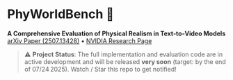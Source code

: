 # PhyWorldBench 🚀

**A Comprehensive Evaluation of Physical Realism in Text‑to‑Video Models**  
[arXiv Paper (2507.13428)](https://arxiv.org/abs/2507.13428) • [NVIDIA Research Page](https://research.nvidia.com/labs/dir/phyworldbench/)

> ⚠️ **Project Status**: The full implementation and evaluation code are in active development and will be released **very soon** (target: by the end of 07/24 2025). Watch / Star this repo to get notified!

